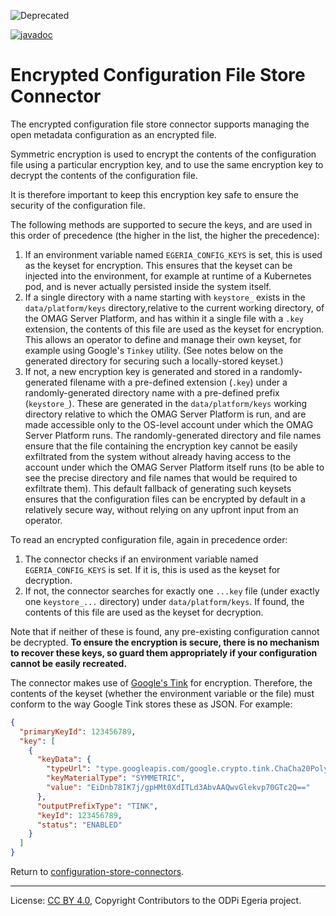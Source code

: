 <!-- SPDX-License-Identifier: CC-BY-4.0 -->
<!-- Copyright Contributors to the ODPi Egeria project. -->
  
![Deprecated](../../../../../images/egeria-content-status-deprecated.png#pagewidth)

[![javadoc](https://javadoc.io/badge2/org.odpi.egeria/configuration-encrypted-file-store-connector/javadoc.svg)](https://javadoc.io/doc/org.odpi.egeria/configuration-encrypted-file-store-connector)

# Encrypted Configuration File Store Connector

The encrypted configuration file store connector supports managing the
open metadata configuration as an encrypted file.

Symmetric encryption is used to encrypt the contents of the configuration
file using a particular encryption key, and to use the same encryption key
to decrypt the contents of the configuration file.

It is therefore important to keep this encryption key safe to ensure the
security of the configuration file.

The following methods are supported to secure the keys, and are used in this
order of precedence (the higher in the list, the higher the precedence):

1. If an environment variable named `EGERIA_CONFIG_KEYS` is set, this is
    used as the keyset for encryption. This ensures that the keyset can be
    injected into the environment, for example at runtime of a Kubernetes
    pod, and is never actually persisted inside the system itself.
1. If a single directory with a name starting with `keystore_` exists
    in the `data/platform/keys` directory,relative to the current 
    working directory, of the OMAG Server Platform,
    and has within it a single file with a `.key` extension, the contents
    of this file are used as the keyset for encryption. This allows an
    operator to define and manage their own keyset, for example using Google's
    `Tinkey` utility. (See notes below on the generated directory for securing
    such a locally-stored keyset.)
1. If not, a new encryption key is generated and stored in a randomly-
    generated filename with a pre-defined extension (`.key`) under a
    randomly-generated directory name with a pre-defined prefix
    (`keystore_`). These are generated in the `data/platform/keys` working 
    directory relative to
    which the OMAG Server Platform is run, and are made accessible only
    to the OS-level account under which the OMAG Server Platform runs.
    The randomly-generated directory and file names ensure that the file
    containing the encryption key cannot be easily exfiltrated from the
    system without already having access to the account under which the
    OMAG Server Platform itself runs (to be able to see the precise directory
    and file names that would be required to exfiltrate them). This default
    fallback of generating such keysets ensures that the configuration files
    can be encrypted by default in a relatively secure way, without relying
    on any upfront input from an operator.

To read an encrypted configuration file, again in precedence order:

1. The connector checks if an environment variable named `EGERIA_CONFIG_KEYS`
    is set. If it is, this is used as the keyset for decryption.
1. If not, the connector searches for exactly one `...key` file (under exactly
    one `keystore_...` directory) under `data/platform/keys`. 
    If found, the contents of this file are used as the keyset for decryption.

Note that if neither of these is found, any pre-existing configuration cannot be
decrypted. **To ensure the encryption is secure, there is no mechanism to recover
these keys, so guard them appropriately if your configuration cannot be easily
recreated.**

The connector makes use of [Google's Tink](https://github.com/google/tink)
for encryption. Therefore, the contents of the keyset (whether the environment
variable or the file) must conform to the way Google Tink stores these as JSON.
For example:

```json
{
  "primaryKeyId": 123456789,
  "key": [
    {
      "keyData": {
        "typeUrl": "type.googleapis.com/google.crypto.tink.ChaCha20Poly1305Key",
        "keyMaterialType": "SYMMETRIC",
        "value": "EiDnb78IK7j/gpHMt0XdITLd3AbvAAQwvGlekvp70GTc2Q=="
      },
      "outputPrefixType": "TINK",
      "keyId": 123456789,
      "status": "ENABLED"
    }
  ]
}
```

Return to [configuration-store-connectors](..).

----
License: [CC BY 4.0](https://creativecommons.org/licenses/by/4.0/),
Copyright Contributors to the ODPi Egeria project.